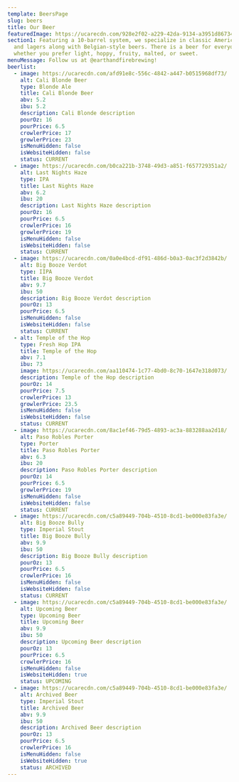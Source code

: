 ```yaml
---
template: BeersPage
slug: beers
title: Our Beer
featuredImage: https://ucarecdn.com/928e2f02-a229-42da-9134-a3951d86734b/-/crop/1970x1367/18,233/-/preview/
section1: Featuring a 10-barrel system, we specialize in classic American ales
  and lagers along with Belgian-style beers. There is a beer for everyone -
  whether you prefer light, hoppy, fruity, malted, or sweet.
menuMessage: Follow us at @earthandfirebrewing!
beerlist:
  - image: https://ucarecdn.com/afd91e8c-556c-4842-a447-b0515968df73/
    alt: Cali Blonde Beer
    type: Blonde Ale
    title: Cali Blonde Beer
    abv: 5.2
    ibu: 5.2
    description: Cali Blonde description
    pourOz: 16
    pourPrice: 6.5
    crowlerPrice: 17
    growlerPrice: 23
    isMenuHidden: false
    isWebsiteHidden: false
    status: CURRENT
  - image: https://ucarecdn.com/b0ca221b-3748-49d3-a851-f657729351a2/
    alt: Last Nights Haze
    type: IPA
    title: Last Nights Haze
    abv: 6.2
    ibu: 20
    description: Last Nights Haze description
    pourOz: 16
    pourPrice: 6.5
    crowlerPrice: 16
    growlerPrice: 19
    isMenuHidden: false
    isWebsiteHidden: false
    status: CURRENT
  - image: https://ucarecdn.com/0a0e4bcd-df91-486d-b0a3-0ac3f2d3842b/
    alt: Big Booze Verdot
    type: IIPA
    title: Big Booze Verdot
    abv: 9.7
    ibu: 50
    description: Big Booze Verdot description
    pourOz: 13
    pourPrice: 6.5
    isMenuHidden: false
    isWebsiteHidden: false
    status: CURRENT
  - alt: Temple of the Hop
    type: Fresh Hop IPA
    title: Temple of the Hop
    abv: 7.1
    ibu: 73
    image: https://ucarecdn.com/aa110474-1c77-4bd0-8c70-1647e318d073/
    description: Temple of the Hop description
    pourOz: 14
    pourPrice: 7.5
    crowlerPrice: 13
    growlerPrice: 23.5
    isMenuHidden: false
    isWebsiteHidden: false
    status: CURRENT
  - image: https://ucarecdn.com/8ac1ef46-79d5-4893-ac3a-883288aa2d18/
    alt: Paso Robles Porter
    type: Porter
    title: Paso Robles Porter
    abv: 6.3
    ibu: 20
    description: Paso Robles Porter description
    pourOz: 14
    pourPrice: 6.5
    growlerPrice: 19
    isMenuHidden: false
    isWebsiteHidden: false
    status: CURRENT
  - image: https://ucarecdn.com/c5a89449-704b-4510-8cd1-be000e83fa3e/
    alt: Big Booze Bully
    type: Imperial Stout
    title: Big Booze Bully
    abv: 9.9
    ibu: 50
    description: Big Booze Bully description
    pourOz: 13
    pourPrice: 6.5
    crowlerPrice: 16
    isMenuHidden: false
    isWebsiteHidden: false
    status: CURRENT
  - image: https://ucarecdn.com/c5a89449-704b-4510-8cd1-be000e83fa3e/
    alt: Upcoming Beer
    type: Upcoming Beer
    title: Upcoming Beer
    abv: 9.9
    ibu: 50
    description: Upcoming Beer description
    pourOz: 13
    pourPrice: 6.5
    crowlerPrice: 16
    isMenuHidden: false
    isWebsiteHidden: true
    status: UPCOMING
  - image: https://ucarecdn.com/c5a89449-704b-4510-8cd1-be000e83fa3e/
    alt: Archived Beer
    type: Imperial Stout
    title: Archived Beer
    abv: 9.9
    ibu: 50
    description: Archived Beer description
    pourOz: 13
    pourPrice: 6.5
    crowlerPrice: 16
    isMenuHidden: false
    isWebsiteHidden: true
    status: ARCHIVED
---
```

